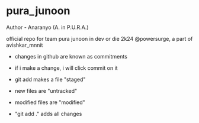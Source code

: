 # pura_junoon
Author - Anaranyo (A. in P.U.R.A.)

official repo for team pura junoon in dev or die 2k24 @powersurge, a part of avishkar_mnnit

- changes in github are known as commitments
- if i make a change, i will click commit on it

- git add makes a file "staged"
- new files are "untracked"
- modified files are "modified"
- "git add ." adds all changes
